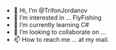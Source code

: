 - 👋 Hi, I’m @TrifonJordanov
- 👀 I’m interested in ... FlyFishing
- 🌱 I’m currently learning C#
- 💞️ I’m looking to collaborate on ...
- 📫 How to reach me ... at my mail.

<!---
trifonJordanov/trifonJordanov is a ✨ special ✨ repository because its `README.md` (this file) appears on your GitHub profile.
You can click the Preview link to take a look at your changes.
--->
